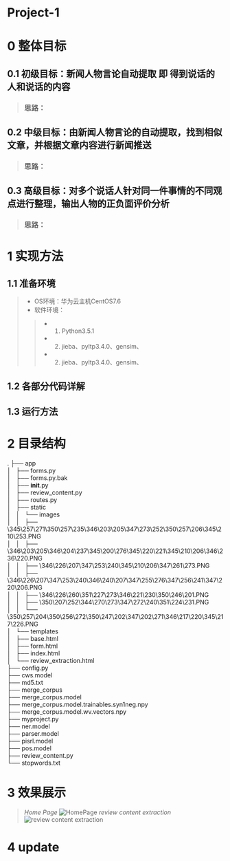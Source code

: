 # Project-1  
# 0 整体目标  
## 0.1 初级目标：新闻人物言论自动提取 即 得到说话的人和说话的内容  
> ### 思路：  


## 0.2 中级目标：由新闻人物言论的自动提取，找到相似文章，并根据文章内容进行新闻推送  
> ### 思路：  


## 0.3 高级目标：对多个说话人针对同一件事情的不同观点进行整理，输出人物的正负面评价分析  
> ### 思路：  

# 1 实现方法  
## 1.1 准备环境  
> * OS环境：华为云主机CentOS7.6
> * 软件环境：  
>> * 1) Python3.5.1  
>> * 2) jieba、pyltp3.4.0、gensim、  
>> * 2) jieba、pyltp3.4.0、gensim、

## 1.2 各部分代码详解  

## 1.3 运行方法  

# 2 目录结构  

.
├── app  
│   ├── forms.py  
│   ├── forms.py.bak  
│   ├── __init__.py  
│   ├── review_content.py  
│   ├── routes.py  
│   ├── static  
│   │   └── images  
│   │       ├── \345\257\271\350\257\235\346\203\205\347\273\252\350\257\206\345\210\253.PNG  
│   │       ├── \346\203\205\346\204\237\345\200\276\345\220\221\345\210\206\346\236\220.PNG  
│   │       ├── \346\226\207\347\253\240\345\210\206\347\261\273.PNG  
│   │       ├── \346\226\207\347\253\240\346\240\207\347\255\276\347\256\241\347\220\206.PNG  
│   │       ├── \346\226\260\351\227\273\346\221\230\350\246\201.PNG  
│   │       ├── \350\207\252\344\270\273\347\272\240\351\224\231.PNG  
│   │       └── \350\257\204\350\256\272\350\247\202\347\202\271\346\217\220\345\217\226.PNG  
│   └── templates  
│       ├── base.html  
│       ├── form.html  
│       ├── index.html  
│       └── review_extraction.html  
├── config.py  
├── cws.model  
├── md5.txt  
├── merge_corpus  
├── merge_corpus.model  
├── merge_corpus.model.trainables.syn1neg.npy  
├── merge_corpus.model.wv.vectors.npy  
├── myproject.py  
├── ner.model  
├── parser.model  
├── pisrl.model  
├── pos.model  
├── review_content.py  
└── stopwords.txt  

# 3 效果展示  
> *Home Page*
![HomePage](https://github.com/CuiShaohua/project1/edit/master/Home.PNG)
> *review content extraction*
![review content extraction](https://github.com/CuiShaohua/project1/edit/master/review_content.PNG)
# 4 update  
